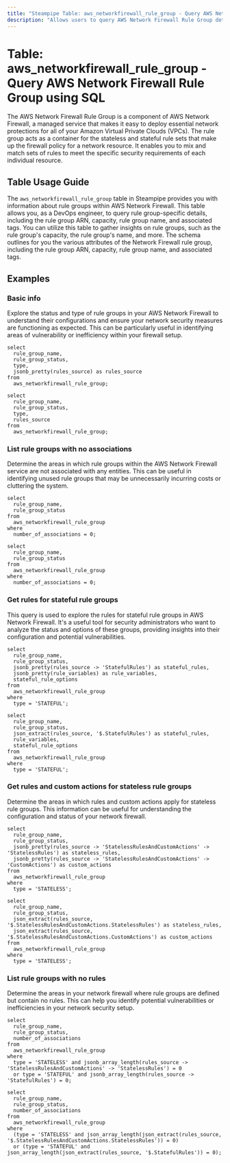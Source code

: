 ```yaml
---
title: "Steampipe Table: aws_networkfirewall_rule_group - Query AWS Network Firewall Rule Group using SQL"
description: "Allows users to query AWS Network Firewall Rule Group details, including rule group ARN, capacity, rule group name, and associated tags."
---
```


# Table: aws_networkfirewall_rule_group - Query AWS Network Firewall Rule Group using SQL

The AWS Network Firewall Rule Group is a component of AWS Network Firewall, a managed service that makes it easy to deploy essential network protections for all of your Amazon Virtual Private Clouds (VPCs). The rule group acts as a container for the stateless and stateful rule sets that make up the firewall policy for a network resource. It enables you to mix and match sets of rules to meet the specific security requirements of each individual resource.

## Table Usage Guide

The `aws_networkfirewall_rule_group` table in Steampipe provides you with information about rule groups within AWS Network Firewall. This table allows you, as a DevOps engineer, to query rule group-specific details, including the rule group ARN, capacity, rule group name, and associated tags. You can utilize this table to gather insights on rule groups, such as the rule group's capacity, the rule group's name, and more. The schema outlines for you the various attributes of the Network Firewall rule group, including the rule group ARN, capacity, rule group name, and associated tags.

## Examples

### Basic info
Explore the status and type of rule groups in your AWS Network Firewall to understand their configurations and ensure your network security measures are functioning as expected. This can be particularly useful in identifying areas of vulnerability or inefficiency within your firewall setup.

```sql+postgres
select
  rule_group_name,
  rule_group_status,
  type,
  jsonb_pretty(rules_source) as rules_source
from
  aws_networkfirewall_rule_group;
```

```sql+sqlite
select
  rule_group_name,
  rule_group_status,
  type,
  rules_source
from
  aws_networkfirewall_rule_group;
```

### List rule groups with no associations
Determine the areas in which rule groups within the AWS Network Firewall service are not associated with any entities. This can be useful in identifying unused rule groups that may be unnecessarily incurring costs or cluttering the system.

```sql+postgres
select
  rule_group_name,
  rule_group_status
from
  aws_networkfirewall_rule_group
where
  number_of_associations = 0;
```

```sql+sqlite
select
  rule_group_name,
  rule_group_status
from
  aws_networkfirewall_rule_group
where
  number_of_associations = 0;
```

### Get rules for stateful rule groups
This query is used to explore the rules for stateful rule groups in AWS Network Firewall. It's a useful tool for security administrators who want to analyze the status and options of these groups, providing insights into their configuration and potential vulnerabilities.

```sql+postgres
select
  rule_group_name,
  rule_group_status,
  jsonb_pretty(rules_source -> 'StatefulRules') as stateful_rules,
  jsonb_pretty(rule_variables) as rule_variables,
  stateful_rule_options
from
  aws_networkfirewall_rule_group
where
  type = 'STATEFUL';
```

```sql+sqlite
select
  rule_group_name,
  rule_group_status,
  json_extract(rules_source, '$.StatefulRules') as stateful_rules,
  rule_variables,
  stateful_rule_options
from
  aws_networkfirewall_rule_group
where
  type = 'STATEFUL';
```

### Get rules and custom actions for stateless rule groups
Determine the areas in which rules and custom actions apply for stateless rule groups. This information can be useful for understanding the configuration and status of your network firewall.

```sql+postgres
select
  rule_group_name,
  rule_group_status,
  jsonb_pretty(rules_source -> 'StatelessRulesAndCustomActions' -> 'StatelessRules') as stateless_rules,
  jsonb_pretty(rules_source -> 'StatelessRulesAndCustomActions' -> 'CustomActions') as custom_actions
from
  aws_networkfirewall_rule_group
where
  type = 'STATELESS';
```

```sql+sqlite
select
  rule_group_name,
  rule_group_status,
  json_extract(rules_source, '$.StatelessRulesAndCustomActions.StatelessRules') as stateless_rules,
  json_extract(rules_source, '$.StatelessRulesAndCustomActions.CustomActions') as custom_actions
from
  aws_networkfirewall_rule_group
where
  type = 'STATELESS';
```

### List rule groups with no rules
Determine the areas in your network firewall where rule groups are defined but contain no rules. This can help you identify potential vulnerabilities or inefficiencies in your network security setup.

```sql+postgres
select
  rule_group_name,
  rule_group_status,
  number_of_associations
from
  aws_networkfirewall_rule_group
where
  type = 'STATELESS' and jsonb_array_length(rules_source -> 'StatelessRulesAndCustomActions' -> 'StatelessRules') = 0
  or type = 'STATEFUL' and jsonb_array_length(rules_source -> 'StatefulRules') = 0;
```

```sql+sqlite
select
  rule_group_name,
  rule_group_status,
  number_of_associations
from
  aws_networkfirewall_rule_group
where
  (type = 'STATELESS' and json_array_length(json_extract(rules_source, '$.StatelessRulesAndCustomActions.StatelessRules')) = 0)
  or (type = 'STATEFUL' and json_array_length(json_extract(rules_source, '$.StatefulRules')) = 0);
```